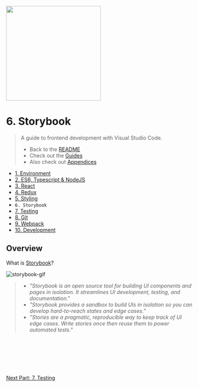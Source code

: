 <img
style="height: 256px"
height="256"
src="https://pbs.twimg.com/profile_images/1100804485616566273/sOct-Txm.png"
/>

# 6. Storybook

> A guide to frontend development with Visual Studio Code.
>
> - Back to the [README](../../README.md)
> - Check out the [Guides](./guides/CryptoCharts.md)
> - Also check out [Appendices](./appendix/CodingStandards.md)

- [1. Environment](./1-Environment.md)
- [2. ES6, Typescript & NodeJS](./2-Javascript.md)
- [3. React](./3-React.md)
- [4. Redux](./4-Redux.md)
- [5. Styling](./5-Styling.md)
- `6. Storybook`
- [7. Testing](./7-Testing.md)
- [8. Git](./8-Git.md)
- [9. Webpack](./9-Webpack.md)
- [10. Development](./10-Development.md)

## Overview

What is [Storybook](https://storybook.js.org/)?

![storybook-gif](https://miro.medium.com/max/1200/1*ZJ5ro_rb1qq2kZqv7C7tnA.gif)

> - _"Storybook is an open source tool for building UI components and pages in isolation. It streamlines UI development, testing, and documentation."_
> - _"Storybook provides a sandbox to build UIs in isolation so you can develop hard-to-reach states and edge cases."_
> - _"Stories are a pragmatic, reproducible way to keep track of UI edge cases. Write stories once then reuse them to power automated tests."_

<br />
<br />
<br />
<br />
<br />

[Next Part: 7. Testing](./7-Testing.md)

<br />
<br />